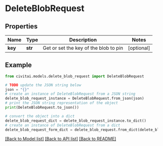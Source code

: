 # DeleteBlobRequest


## Properties

Name | Type | Description | Notes
------------ | ------------- | ------------- | -------------
**key** | **str** | Get or set the key of the blob to pin | [optional] 

## Example

```python
from civitai.models.delete_blob_request import DeleteBlobRequest

# TODO update the JSON string below
json = "{}"
# create an instance of DeleteBlobRequest from a JSON string
delete_blob_request_instance = DeleteBlobRequest.from_json(json)
# print the JSON string representation of the object
print(DeleteBlobRequest.to_json())

# convert the object into a dict
delete_blob_request_dict = delete_blob_request_instance.to_dict()
# create an instance of DeleteBlobRequest from a dict
delete_blob_request_form_dict = delete_blob_request.from_dict(delete_blob_request_dict)
```
[[Back to Model list]](../README.md#documentation-for-models) [[Back to API list]](../README.md#documentation-for-api-endpoints) [[Back to README]](../README.md)


